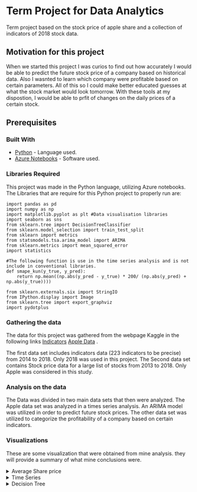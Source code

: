 # Term Project for Data Analytics
Term project based on the stock price of apple share and a collection of indicators of 2018 stock data.

## Motivation for this project

When we started this project I was curios to find out how accurately I would be able to predict the future stock price of a company based on historical data. Also I wasnted to learn which company were profitable based on certain parameters. All of this so I could make better educated guesses at what the stock market would look tomorrow. With these tools at my dispostion, I would be able to prfit of changes on the daily prices of a certain stock.

## Prerequisites

### Built With

* [Python](https://www.python.org/) - Language used.
* [Azure Notebooks](https://notebooks.azure.com/) - Software used.

### Libraries Required
This project was made in the Python language, utilizing Azure notebooks.
The Libraries that are require for this Python project to properly run are:

```
import pandas as pd
import numpy as np
import matplotlib.pyplot as plt #Data visualisation libraries
import seaborn as sns
from sklearn.tree import DecisionTreeClassifier
from sklearn.model_selection import train_test_split
from sklearn import metrics
from statsmodels.tsa.arima_model import ARIMA
from sklearn.metrics import mean_squared_error
import statistics

#The following function is use in the time series analysis and is not include in conventional libraries.
def smape_kun(y_true, y_pred):
    return np.mean((np.abs(y_pred - y_true) * 200/ (np.abs(y_pred) +       np.abs(y_true))))
 
from sklearn.externals.six import StringIO
from IPython.display import Image
from sklearn.tree import export_graphviz
import pydotplus

```

### Gathering the data

The data for this project was gathered from the webpage Kaggle in the following links [Indicators](https://www.kaggle.com/cnic92/200-financial-indicators-of-us-stocks-20142018/data#) [Apple Data](https://www.kaggle.com/camnugent/sandp500#all_stocks_5yr.csv) .

The first data set includes indicators data (223 indicators to be precise) from 2014 to 2018. Only 2018 was used in this project.
The Second data set contains Stock price data for a large list of stocks from 2013 to 2018. Only Apple was considered in this study.

### Analysis on the data

The Data was divided in two main data sets that then were analyzed. The Apple data set was analyzed in a times series analysis. An ARIMA model was utilized in order to predict future stock prices. The other data set was utilized to categorize the profitability of a company based on certain indicators.

### Visualizations
These are some visualization that were obtained from mine analysis. they will provide a summary of what mine conclusions were.

<details>
           <summary>Average Share price</summary>
           <p>
         
The following visualization shows How the price changed throughout the years. It shows minimun, max and average value
![alt text](https://github.com/TheCodeMaster2030/Money_Moves/blob/master/code/download.png?raw=true)

</p>
</details>
<details>
           <summary>Time Series</summary>
           <p>
                      
   This is mine actual time series model and one can see the predicted values and how close they were to the actual value. The model had a good accuracy interval.

![alt text](https://github.com/TheCodeMaster2030/Money_Moves/blob/master/code/Time_series.png?raw=true)
  </p>
         </details>
<details>
           <summary>Decision Tree</summary>
           <p>
  
  This Tree classifies a compny in whether it is profitable or not based on three indicators: Gross Margin, EPS, and return on assests.
             
![alt text](https://github.com/TheCodeMaster2030/Money_Moves/blob/master/code/Decision_tree.png?raw=true)
 
         

## Authors


* **Sebastian Calzadilla** - *The one and only*


## License

This project is licensed under the STU License(Dpt. Of Science).
## Acknowledgments

* **Dr. Mondesire, S.** - *Spiritual guide*
* **Pier Paolo Ippolito** - His model was the one I studied and adapted for the time series analysis [His Link](https://towardsdatascience.com/stock-market-analysis-using-arima-8731ded2447a)
* **God** - *He was always there*
